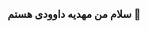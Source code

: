## سلام من مهدیه داوودی هستم 👋

<!--
**Mahdieh4170Davoody/Mahdieh4170Davoody** is a ✨ _special_ ✨ repository because its `README.md` (this file) appears on your GitHub profile.

Here are some ideas to get you started:
## درباره من
  توسعه دهنده نرم افزار با تخصص در [تکنولوژی ها]
  **علاقه مند به **هوش مصنوعی، توسعه وب و برنامه نوسی متن باز
  همیشه در حال یادگیری و اشتراک گذاری دانش!
  
  ## راه های ارتباطی
  [ایمیل](mhdyhdawwdy9@gmail.com)
 
  ## مهارت ها و تکنولوژی ها 
  **زبان ها **  python │ JavaScript │c++
  **فریبوک ها:** react.js │ Django │Node.js  
  **ابزارها:** Docker│ Git │ VS Code
  
  ##آمار گیت هاب من 
  [GitHub States](https://github.com/Mahdieh4170Davoody/Mahdieh4170Davoody) 
